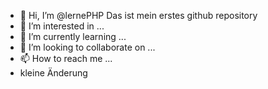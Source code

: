 - 👋 Hi, I’m @lernePHP Das ist mein erstes github repository
- 👀 I’m interested in ...
- 🌱 I’m currently learning ...
- 💞️ I’m looking to collaborate on ...
- 📫 How to reach me ...
- kleine Änderung

<!---
lernePHP/lernePHP is a ✨ special ✨ repository because its `README.md` (this file) appears on your GitHub profile.
You can click the Preview link to take a look at your changes.
--->
